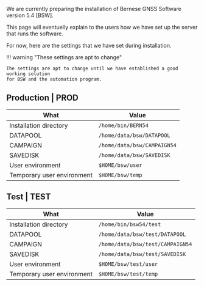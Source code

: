 We are currently preparing the installation of Bernese GNSS Software version 5.4
[BSW].

This page will eventuelly explain to the users how we have set up the server
that runs the software.

For now, here are the settings that we have set during installation.

!!! warning "These settings are apt to change"

    The settings are apt to change until we have established a good working solution
    for BSW and the automation program.

## Production | PROD

| What                       | Value                       |
| -------------------------- | --------------------------- |
| Installation directory     | `/home/bin/BERN54`          |
| DATAPOOL                   | `/home/data/bsw/DATAPOOL`   |
| CAMPAIGN                   | `/home/data/bsw/CAMPAIGN54` |
| SAVEDISK                   | `/home/data/bsw/SAVEDISK`   |
| User environment           | `$HOME/bsw/user`            |
| Temporary user environment | `$HOME/bsw/temp`            |

## Test | TEST

| What                       | Value                            |
| -------------------------- | -------------------------------- |
| Installation directory     | `/home/bin/bsw54/test`           |
| DATAPOOL                   | `/home/data/bsw/test/DATAPOOL`   |
| CAMPAIGN                   | `/home/data/bsw/test/CAMPAIGN54` |
| SAVEDISK                   | `/home/data/bsw/test/SAVEDISK`   |
| User environment           | `$HOME/bsw/test/user`            |
| Temporary user environment | `$HOME/bsw/test/temp`            |
